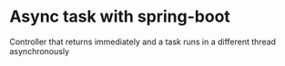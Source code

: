 
# Async task with spring-boot

Controller that returns immediately and a task runs in a different thread asynchronously